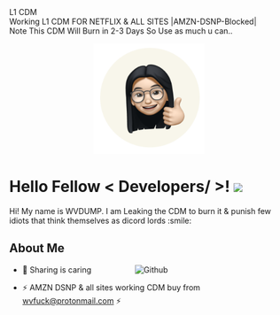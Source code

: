 <div size='20px'> L1 CDM
</div>


 <div size='20px'> Working L1 CDM FOR NETFLIX & ALL SITES |AMZN-DSNP-Blocked|
</div>


 <div size='20px'>  Note This CDM Will Burn in 2-3 Days So Use as much u can..
</div>

<p align="center">
    <img width="200" src="https://github.com/Kathryn-Jie/Kathryn-Jie/blob/main/kathryn.png">
</p>

<h1> Hello Fellow < Developers/ >! <img src = "https://raw.githubusercontent.com/MartinHeinz/MartinHeinz/master/wave.gif" width = 30px> </h1>
<p align='center'>
</p>



<div size='20px'> Hi! My name is WVDUMP. I am Leaking the CDM to burn it & punish few idiots that think themselves as dicord lords :smile: 
</div>

<h2> About Me </h2>

<img width="55%" align="right" alt="Github" src="https://raw.githubusercontent.com/onimur/.github/master/.resources/git-header.svg" />

  
- 👯 Sharing is caring
  

- ⚡ AMZN DSNP & all sites working CDM buy from wvfuck@protonmail.com ⚡ 

  
<br>
<br>
  <br>
  
